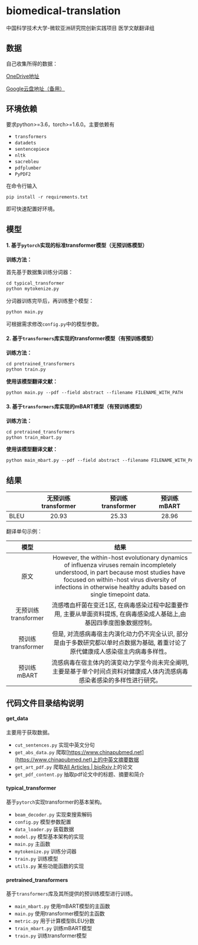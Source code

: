 # biomedical-translation

中国科学技术大学-微软亚洲研究院创新实践项目 医学文献翻译组

## 数据

自己收集所得的数据：

[OneDrive地址](https://1drv.ms/f/s!ArEITUVBaj61iEbesKS-vGijMvOU)

[Google云盘地址（备用）](https://drive.google.com/drive/folders/13kN6eF7K40JBJtn_nn6EdBcSVivBA0y0?usp=sharing)

## 环境依赖

要求python>=3.6，torch>=1.6.0。主要依赖有

* `transformers`
* `datadets`
* `sentencepiece`
* `nltk`
* `sacrebleu`
* `pdfplumber`
* `PyPDF2`

在命令行输入

```apache
pip install -r requirements.txt
```

即可快速配置好环境。

## 模型

#### 1. 基于`pytorch`实现的标准transformer模型（无预训练模型）

**训练方法：**

首先基于数据集训练分词器：

```apache
cd typical_transformer
python mytokenize.py
```

分词器训练完毕后，再训练整个模型：

```apache
python main.py
```

可根据需求修改`config.py`中的模型参数。

#### 2. 基于`transformers`库实现的transformer模型（有预训练模型）

**训练方法：**

```apache
cd pretrained_transformers
python train.py
```

**使用该模型翻译文献：**

```apache
python main.py --pdf --field abstract --filename FILENAME_WITH_PATH
```

#### 3. 基于`transformers`库实现的mBART模型（有预训练模型）

**训练方法：**

```apache
cd pretrained_transformers
python train_mbart.py
```

**使用该模型翻译文献：**

```apache
python main_mbart.py --pdf --field abstract --filename FILENAME_WITH_PATH
```

## 结果


|     | 无预训练transformer | 预训练transformer | 预训练mBART |
| :----: | :-------------------: | :-----------------: | :-----------: |
| BLEU |        20.93        |       25.33       |    28.96    |

翻译单句示例：


|        模型        |                                                                                                                          结果                                                                                                                          |
| :-------------------: | :------------------------------------------------------------------------------------------------------------------------------------------------------------------------------------------------------------------------------------------------------: |
|        原文        | However, the within-host evolutionary dynamics of influenza viruses remain incompletely understood, in part because most studies have focused on within-host virus diversity of infections in otherwise healthy adults based on single timepoint data. |
| 无预训练transformer |                                                                 流感嗜血杆菌在变迁1区, 在病毒感染过程中起重要作用, 主要从单面资料提炼, 在病毒感染成人基础上,由基因四季度图象数据控制。                                                                 |
|  预训练transformer  |                                                            但是, 对流感病毒宿主内演化动力仍不完全认识, 部分是由于多数研究都以单时点数据为基础, 着重讨论了原代健康成人感染宿主内病毒多样性。                                                            |
|     预训练mBART     |                                                               流感病毒在宿主体内的演变动力学至今尚未完全阐明, 主要是基于单个时间点资料对健康成人体内流感病毒感染者感染的多样性进行研究。                                                               |

## 代码文件目录结构说明

#### get_data

主要用于获取数据。

* `cut_sentences.py` 实现中英文分句
* `get_abs_data.py` 爬取[https://www.chinapubmed.net](https://www.chinapubmed.net)上的中英文摘要数据
* `get_art_pdf.py` 爬取[All Articles | bioRxiv](https://www.biorxiv.org/content/early/recent)上的论文
* `get_pdf_content.py` 抽取pdf论文中的标题、摘要和简介

#### typical_transformer

基于`pytorch`实现transformer的基本架构。

* `beam_decoder.py` 实现束搜索解码
* `config.py` 模型参数配置
* `data_loader.py` 装载数据
* `model.py` 模型基本架构的实现
* `main.py` 主函数
* `mytokenize.py` 训练分词器
* `train.py` 训练模型
* `utils.py` 某些功能函数的实现

#### pretrained_transformers

基于`transformers`库及其所提供的预训练模型进行训练。

* `main_mbart.py` 使用mBART模型的主函数
* `main.py` 使用transformer模型的主函数
* `metric.py` 用于计算模型BLEU分数
* `train_mbart.py` 训练mBART模型
* `train.py` 训练transformer模型
